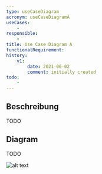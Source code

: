 ```yaml
---
type: useCaseDiagram
acronym: useCaseDiagramA
useCases:
    - 
responsible: 
    - 
title: Use Case Diagram A
functionalRequirement:  
history:
    v1:
        date: 2021-06-02
        comment: initially created
todo: 
    - 
---
```


## Beschreibung

TODO

## Diagram

TODO

![alt text](url)


